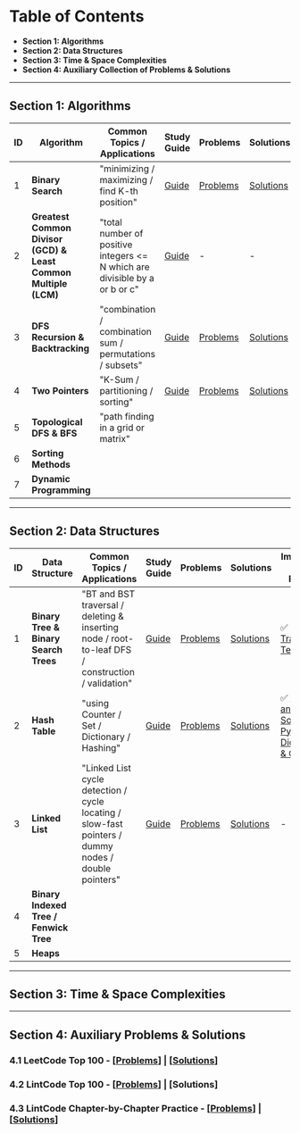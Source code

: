 # Table of Contents

- **Section 1: Algorithms**
- **Section 2: Data Structures**
- **Section 3: Time & Space Complexities**
- **Section 4: Auxiliary Collection of Problems & Solutions**

---

## Section 1: Algorithms

| ID | Algorithm | Common Topics / Applications | Study Guide | Problems | Solutions | Important Key Points
| -- | -- | -- | -- | -- | -- | -- |
| 1 | **Binary Search** | "minimizing / maximizing / find K-th position" | [Guide](https://github.com/BrandonBian/LeetCode-Notes/blob/main/algorithms/binary-search.md) | [Problems](https://github.com/BrandonBian/LeetCode-Notes/blob/main/problems-and-solutions/LeetCode/binary-search.md) | [Solutions](https://github.com/BrandonBian/LeetCode-Notes/blob/main/problems-and-solutions/LeetCode/binary-search-solutions.md) | :white_check_mark: [A Template](https://github.com/BrandonBian/LeetCode-Notes/blob/main/algorithms/binary-search.md#white_check_mark-general-template---very-good-please-memorize)
| 2 | **Greatest Common Divisor (GCD) & Least Common Multiple (LCM)** | "total number of positive integers <= N which are divisible by a or b or c" | [Guide](https://github.com/BrandonBian/LeetCode-Notes/blob/main/algorithms/gcd-lcm.md) | - | - | :white_check_mark: [Calculation Formulae in Python](https://github.com/BrandonBian/LeetCode-Notes/blob/main/algorithms/gcd-lcm.md)
| 3 | **DFS Recursion & Backtracking** | "combination / combination sum / permutations / subsets" | [Guide](https://github.com/BrandonBian/LeetCode-Notes/blob/main/algorithms/recursion-backtracking.md) | [Problems](https://github.com/BrandonBian/LeetCode-Notes/blob/main/problems-and-solutions/LeetCode/recursion-backtracking.md) | [Solutions](https://github.com/BrandonBian/LeetCode-Notes/blob/main/problems-and-solutions/LeetCode/recursion-backtracking-solutions.md) | :white_check_mark: [A Template](https://github.com/BrandonBian/LeetCode-Notes/blob/main/algorithms/recursion-backtracking.md#--backtracking-problem-solving-templates)
| 4 | **Two Pointers** | "K-Sum / partitioning / sorting" | [Guide](https://github.com/BrandonBian/LeetCode-Notes/blob/main/algorithms/two-pointers.md) | [Problems](https://github.com/BrandonBian/LeetCode-Notes/blob/main/problems-and-solutions/LeetCode/two-pointers.md) | [Solutions](https://github.com/BrandonBian/LeetCode-Notes/blob/main/problems-and-solutions/LeetCode/two-pointers-solutions.md) | -
| 5 | **Topological DFS & BFS** | "path finding in a grid or matrix" | 
| 6 | **Sorting Methods** | 
| 7 | **Dynamic Programming** | 

---

## Section 2: Data Structures

| ID | Data Structure | Common Topics / Applications | Study Guide | Problems | Solutions | Important Key Points
| -- | -- | -- | -- | -- | -- | -- |
| 1 | **Binary Tree & Binary Search Trees** | "BT and BST traversal / deleting & inserting node / root-to-leaf DFS / construction / validation" | [Guide](https://github.com/BrandonBian/LeetCode-Notes/blob/main/data-structures/binary-tree.md) | [Problems](https://github.com/BrandonBian/LeetCode-Notes/blob/main/problems-and-solutions/LeetCode/binary-tree.md) | [Solutions](https://github.com/BrandonBian/LeetCode-Notes/blob/main/problems-and-solutions/LeetCode/binary-tree-solutions.md) | :white_check_mark: [Traversal Templates](https://github.com/BrandonBian/LeetCode-Notes/blob/main/data-structures/binary-tree.md#--binary-tree-traversals-and-operations-usually-with-recursion)
| 2 | **Hash Table** | "using Counter / Set / Dictionary / Hashing" | [Guide](https://github.com/BrandonBian/LeetCode-Notes/blob/main/data-structures/hash-table.md) | [Problems](https://github.com/BrandonBian/LeetCode-Notes/blob/main/problems-and-solutions/LeetCode/hash-table.md) | [Solutions](https://github.com/BrandonBian/LeetCode-Notes/blob/main/problems-and-solutions/LeetCode/hash-table-solutions.md) | :white_check_mark: [Using and Sorting Python Dictionary & Counter](https://github.com/BrandonBian/LeetCode-Notes/blob/main/data-structures/hash-table.md#--python-dictionary-and-counters-and-how-to-sort-them)
| 3 | **Linked List** | "Linked List cycle detection / cycle locating / slow-fast pointers / dummy nodes / double pointers" | [Guide](https://github.com/BrandonBian/LeetCode-Notes/blob/main/data-structures/linked-list.md) | [Problems](https://github.com/BrandonBian/LeetCode-Notes/blob/main/problems-and-solutions/LeetCode/linked-list.md) | [Solutions](https://github.com/BrandonBian/LeetCode-Notes/blob/main/problems-and-solutions/LeetCode/linked-list-solutions.md) | -
| 4 | **Binary Indexed Tree / Fenwick Tree** |
| 5 | **Heaps** |

---

## Section 3: Time & Space Complexities

---

## Section 4: Auxiliary Problems & Solutions

### 4.1 LeetCode Top 100 - [[Problems](https://github.com/BrandonBian/LeetCode-Notes/blob/main/problems-and-solutions/LeetCode/top100.md)] | [[Solutions](https://github.com/BrandonBian/LeetCode-Notes/blob/main/problems-and-solutions/LeetCode/top100-solutions.md)]


### 4.2 LintCode Top 100 - [[Problems](https://github.com/BrandonBian/LeetCode-Notes/blob/main/problems-and-solutions/LintCode/top100.md)] | [Solutions]


### 4.3 LintCode Chapter-by-Chapter Practice - [[Problems](https://github.com/BrandonBian/LeetCode-Notes/blob/main/problems-and-solutions/LintCode/chapter-by-chapter.md)] | [[Solutions](https://github.com/BrandonBian/LeetCode-Notes/blob/main/problems-and-solutions/LintCode/chapter-by-chapter-solutions.md)]

